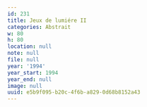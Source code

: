 ```yaml
---
id: 231
title: Jeux de lumiére II
categories: Abstrait
w: 80
h: 80
location: null
note: null
file: null
year: '1994'
year_start: 1994
year_end: null
image: null
uuid: e5b9f095-b20c-4f6b-a829-0d68b8152a43
---
```


